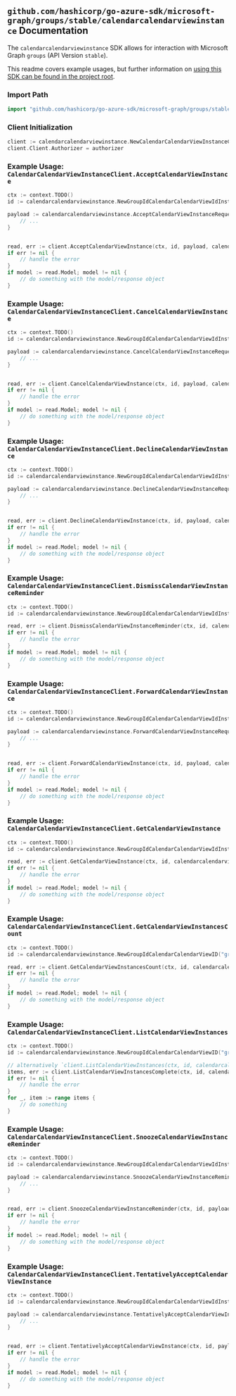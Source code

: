
## `github.com/hashicorp/go-azure-sdk/microsoft-graph/groups/stable/calendarcalendarviewinstance` Documentation

The `calendarcalendarviewinstance` SDK allows for interaction with Microsoft Graph `groups` (API Version `stable`).

This readme covers example usages, but further information on [using this SDK can be found in the project root](https://github.com/hashicorp/go-azure-sdk/tree/main/docs).

### Import Path

```go
import "github.com/hashicorp/go-azure-sdk/microsoft-graph/groups/stable/calendarcalendarviewinstance"
```


### Client Initialization

```go
client := calendarcalendarviewinstance.NewCalendarCalendarViewInstanceClientWithBaseURI("https://graph.microsoft.com")
client.Client.Authorizer = authorizer
```


### Example Usage: `CalendarCalendarViewInstanceClient.AcceptCalendarViewInstance`

```go
ctx := context.TODO()
id := calendarcalendarviewinstance.NewGroupIdCalendarCalendarViewIdInstanceID("groupId", "eventId", "eventId1")

payload := calendarcalendarviewinstance.AcceptCalendarViewInstanceRequest{
	// ...
}


read, err := client.AcceptCalendarViewInstance(ctx, id, payload, calendarcalendarviewinstance.DefaultAcceptCalendarViewInstanceOperationOptions())
if err != nil {
	// handle the error
}
if model := read.Model; model != nil {
	// do something with the model/response object
}
```


### Example Usage: `CalendarCalendarViewInstanceClient.CancelCalendarViewInstance`

```go
ctx := context.TODO()
id := calendarcalendarviewinstance.NewGroupIdCalendarCalendarViewIdInstanceID("groupId", "eventId", "eventId1")

payload := calendarcalendarviewinstance.CancelCalendarViewInstanceRequest{
	// ...
}


read, err := client.CancelCalendarViewInstance(ctx, id, payload, calendarcalendarviewinstance.DefaultCancelCalendarViewInstanceOperationOptions())
if err != nil {
	// handle the error
}
if model := read.Model; model != nil {
	// do something with the model/response object
}
```


### Example Usage: `CalendarCalendarViewInstanceClient.DeclineCalendarViewInstance`

```go
ctx := context.TODO()
id := calendarcalendarviewinstance.NewGroupIdCalendarCalendarViewIdInstanceID("groupId", "eventId", "eventId1")

payload := calendarcalendarviewinstance.DeclineCalendarViewInstanceRequest{
	// ...
}


read, err := client.DeclineCalendarViewInstance(ctx, id, payload, calendarcalendarviewinstance.DefaultDeclineCalendarViewInstanceOperationOptions())
if err != nil {
	// handle the error
}
if model := read.Model; model != nil {
	// do something with the model/response object
}
```


### Example Usage: `CalendarCalendarViewInstanceClient.DismissCalendarViewInstanceReminder`

```go
ctx := context.TODO()
id := calendarcalendarviewinstance.NewGroupIdCalendarCalendarViewIdInstanceID("groupId", "eventId", "eventId1")

read, err := client.DismissCalendarViewInstanceReminder(ctx, id, calendarcalendarviewinstance.DefaultDismissCalendarViewInstanceReminderOperationOptions())
if err != nil {
	// handle the error
}
if model := read.Model; model != nil {
	// do something with the model/response object
}
```


### Example Usage: `CalendarCalendarViewInstanceClient.ForwardCalendarViewInstance`

```go
ctx := context.TODO()
id := calendarcalendarviewinstance.NewGroupIdCalendarCalendarViewIdInstanceID("groupId", "eventId", "eventId1")

payload := calendarcalendarviewinstance.ForwardCalendarViewInstanceRequest{
	// ...
}


read, err := client.ForwardCalendarViewInstance(ctx, id, payload, calendarcalendarviewinstance.DefaultForwardCalendarViewInstanceOperationOptions())
if err != nil {
	// handle the error
}
if model := read.Model; model != nil {
	// do something with the model/response object
}
```


### Example Usage: `CalendarCalendarViewInstanceClient.GetCalendarViewInstance`

```go
ctx := context.TODO()
id := calendarcalendarviewinstance.NewGroupIdCalendarCalendarViewIdInstanceID("groupId", "eventId", "eventId1")

read, err := client.GetCalendarViewInstance(ctx, id, calendarcalendarviewinstance.DefaultGetCalendarViewInstanceOperationOptions())
if err != nil {
	// handle the error
}
if model := read.Model; model != nil {
	// do something with the model/response object
}
```


### Example Usage: `CalendarCalendarViewInstanceClient.GetCalendarViewInstancesCount`

```go
ctx := context.TODO()
id := calendarcalendarviewinstance.NewGroupIdCalendarCalendarViewID("groupId", "eventId")

read, err := client.GetCalendarViewInstancesCount(ctx, id, calendarcalendarviewinstance.DefaultGetCalendarViewInstancesCountOperationOptions())
if err != nil {
	// handle the error
}
if model := read.Model; model != nil {
	// do something with the model/response object
}
```


### Example Usage: `CalendarCalendarViewInstanceClient.ListCalendarViewInstances`

```go
ctx := context.TODO()
id := calendarcalendarviewinstance.NewGroupIdCalendarCalendarViewID("groupId", "eventId")

// alternatively `client.ListCalendarViewInstances(ctx, id, calendarcalendarviewinstance.DefaultListCalendarViewInstancesOperationOptions())` can be used to do batched pagination
items, err := client.ListCalendarViewInstancesComplete(ctx, id, calendarcalendarviewinstance.DefaultListCalendarViewInstancesOperationOptions())
if err != nil {
	// handle the error
}
for _, item := range items {
	// do something
}
```


### Example Usage: `CalendarCalendarViewInstanceClient.SnoozeCalendarViewInstanceReminder`

```go
ctx := context.TODO()
id := calendarcalendarviewinstance.NewGroupIdCalendarCalendarViewIdInstanceID("groupId", "eventId", "eventId1")

payload := calendarcalendarviewinstance.SnoozeCalendarViewInstanceReminderRequest{
	// ...
}


read, err := client.SnoozeCalendarViewInstanceReminder(ctx, id, payload, calendarcalendarviewinstance.DefaultSnoozeCalendarViewInstanceReminderOperationOptions())
if err != nil {
	// handle the error
}
if model := read.Model; model != nil {
	// do something with the model/response object
}
```


### Example Usage: `CalendarCalendarViewInstanceClient.TentativelyAcceptCalendarViewInstance`

```go
ctx := context.TODO()
id := calendarcalendarviewinstance.NewGroupIdCalendarCalendarViewIdInstanceID("groupId", "eventId", "eventId1")

payload := calendarcalendarviewinstance.TentativelyAcceptCalendarViewInstanceRequest{
	// ...
}


read, err := client.TentativelyAcceptCalendarViewInstance(ctx, id, payload, calendarcalendarviewinstance.DefaultTentativelyAcceptCalendarViewInstanceOperationOptions())
if err != nil {
	// handle the error
}
if model := read.Model; model != nil {
	// do something with the model/response object
}
```

